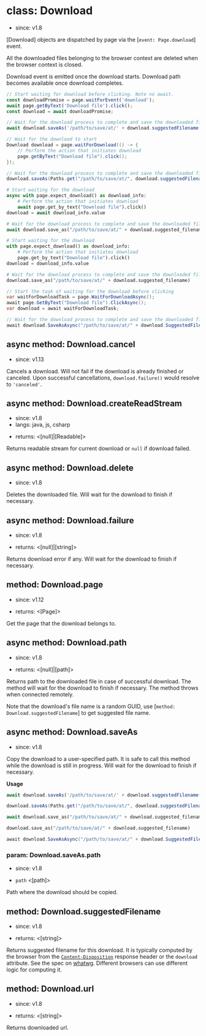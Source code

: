 # class: Download
* since: v1.8

[Download] objects are dispatched by page via the [`event: Page.download`] event.

All the downloaded files belonging to the browser context are deleted when the
browser context is closed.

Download event is emitted once the download starts. Download path becomes available once download completes.

```js
// Start waiting for download before clicking. Note no await.
const downloadPromise = page.waitForEvent('download');
await page.getByText('Download file').click();
const download = await downloadPromise;

// Wait for the download process to complete and save the downloaded file somewhere.
await download.saveAs('/path/to/save/at/' + download.suggestedFilename());
```

```java
// Wait for the download to start
Download download = page.waitForDownload(() -> {
    // Perform the action that initiates download
    page.getByText("Download file").click();
});

// Wait for the download process to complete and save the downloaded file somewhere
download.saveAs(Paths.get("/path/to/save/at/", download.suggestedFilename()));
```

```python async
# Start waiting for the download
async with page.expect_download() as download_info:
    # Perform the action that initiates download
    await page.get_by_text("Download file").click()
download = await download_info.value

# Wait for the download process to complete and save the downloaded file somewhere
await download.save_as("/path/to/save/at/" + download.suggested_filename)
```

```python sync
# Start waiting for the download
with page.expect_download() as download_info:
    # Perform the action that initiates download
    page.get_by_text("Download file").click()
download = download_info.value

# Wait for the download process to complete and save the downloaded file somewhere
download.save_as("/path/to/save/at/" + download.suggested_filename)
```

```csharp
// Start the task of waiting for the download before clicking
var waitForDownloadTask = page.WaitForDownloadAsync();
await page.GetByText("Download file").ClickAsync();
var download = await waitForDownloadTask;

// Wait for the download process to complete and save the downloaded file somewhere
await download.SaveAsAsync("/path/to/save/at/" + download.SuggestedFilename);
```

## async method: Download.cancel
* since: v1.13

Cancels a download. Will not fail if the download is already finished or canceled.
Upon successful cancellations, `download.failure()` would resolve to `'canceled'`.

## async method: Download.createReadStream
* since: v1.8
* langs: java, js, csharp
- returns: <[null]|[Readable]>

Returns readable stream for current download or `null` if download failed.

## async method: Download.delete
* since: v1.8

Deletes the downloaded file. Will wait for the download to finish if necessary.

## async method: Download.failure
* since: v1.8
- returns: <[null]|[string]>

Returns download error if any. Will wait for the download to finish if necessary.

## method: Download.page
* since: v1.12
- returns: <[Page]>

Get the page that the download belongs to.

## async method: Download.path
* since: v1.8
- returns: <[null]|[path]>

Returns path to the downloaded file in case of successful download. The method will
wait for the download to finish if necessary. The method throws when connected remotely.

Note that the download's file name is a random GUID, use [`method: Download.suggestedFilename`]
to get suggested file name.

## async method: Download.saveAs
* since: v1.8

Copy the download to a user-specified path. It is safe to call this method while the download
is still in progress. Will wait for the download to finish if necessary.

**Usage**

```js
await download.saveAs('/path/to/save/at/' + download.suggestedFilename());
```

```java
download.saveAs(Paths.get("/path/to/save/at/", download.suggestedFilename()));
```

```python async
await download.save_as("/path/to/save/at/" + download.suggested_filename)
```

```python sync
download.save_as("/path/to/save/at/" + download.suggested_filename)
```

```csharp
await download.SaveAsAsync("/path/to/save/at/" + download.SuggestedFilename);
```

### param: Download.saveAs.path
* since: v1.8
- `path` <[path]>

Path where the download should be copied.

## method: Download.suggestedFilename
* since: v1.8
- returns: <[string]>

Returns suggested filename for this download. It is typically computed by the browser from the
[`Content-Disposition`](https://developer.mozilla.org/en-US/docs/Web/HTTP/Headers/Content-Disposition) response header
or the `download` attribute. See the spec on [whatwg](https://html.spec.whatwg.org/#downloading-resources). Different
browsers can use different logic for computing it.

## method: Download.url
* since: v1.8
- returns: <[string]>

Returns downloaded url.
